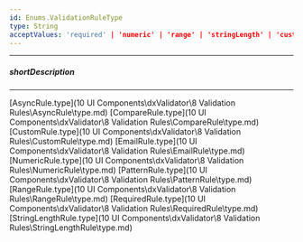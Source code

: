 ```yaml
---
id: Enums.ValidationRuleType
type: String
acceptValues: 'required' | 'numeric' | 'range' | 'stringLength' | 'custom' | 'compare' | 'pattern' | 'email' | 'async'
---
```

---
##### shortDescription
<!-- Description goes here -->

---
<!-- Description goes here -->
[AsyncRule.type](10 UI Components\dxValidator\8 Validation Rules\AsyncRule\type.md)
[CompareRule.type](10 UI Components\dxValidator\8 Validation Rules\CompareRule\type.md)
[CustomRule.type](10 UI Components\dxValidator\8 Validation Rules\CustomRule\type.md)
[EmailRule.type](10 UI Components\dxValidator\8 Validation Rules\EmailRule\type.md)
[NumericRule.type](10 UI Components\dxValidator\8 Validation Rules\NumericRule\type.md)
[PatternRule.type](10 UI Components\dxValidator\8 Validation Rules\PatternRule\type.md)
[RangeRule.type](10 UI Components\dxValidator\8 Validation Rules\RangeRule\type.md)
[RequiredRule.type](10 UI Components\dxValidator\8 Validation Rules\RequiredRule\type.md)
[StringLengthRule.type](10 UI Components\dxValidator\8 Validation Rules\StringLengthRule\type.md)